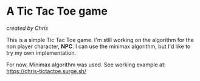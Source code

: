 # A Tic Tac Toe game
*created by Chris*

This is a simple Tic Tac Toe game. 
I'm still working on the algorithm for the non player character, **NPC**.
I can use the minimax algorithm, but I'd like to try my own implementation.

For now, Minimax algorithm was used. See working example at: https://chris-tictactoe.surge.sh/
